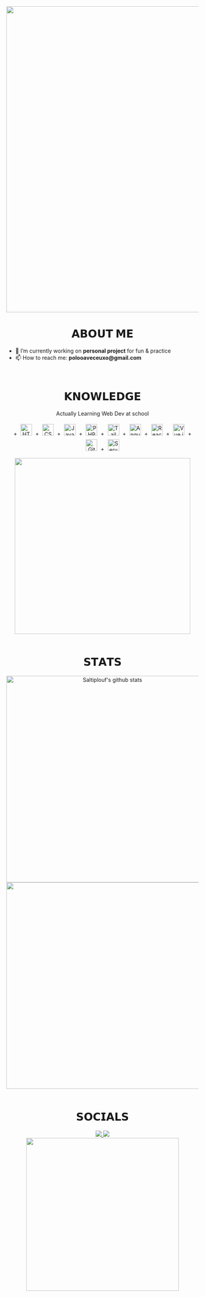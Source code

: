 <div id="header" align="center">
  <img src="https://i.pinimg.com/originals/58/37/d8/5837d8f2dc6832d0fa2c47ac45d16831.gif" width="800"/>
</div>


<h1 align="center">𝗔𝗕𝗢𝗨𝗧 𝗠𝗘</h1>

<ul>
  <li> 🔭 I’m currently working on <b>personal project</b> for fun & practice</li>
  <li> 📫 How to reach me: <b>polooaveceuxo@gmail.com</b></li>
</ul>



<br>


<div>
<h1 align="center">𝗞𝗡𝗢𝗪𝗟𝗘𝗗𝗚𝗘</h1>
</div>
<div align="center">
  <p align = "center">Actually Learning Web Dev at school<br></p>
<p align="center">
+  <img style="margin: 5px" src="https://img.shields.io/badge/-HTML-FF5733?style=flat-square&logo=html5&logoColor=white" alt="HTML" height="30" />
+  <img style="margin: 5px" src="https://img.shields.io/badge/-CSS-2965F1?style=flat-square&logo=css3&logoColor=white" alt="CSS" height="30" />
+  <img style="margin: 5px" src="https://img.shields.io/badge/-JavaScript-F7DF1E?style=flat-square&logo=javascript&logoColor=black" alt="JavaScript" height="30" />
+  <img style="margin: 5px" src="https://img.shields.io/badge/-PHP-777BB4?style=flat-square&logo=php&logoColor=white" alt="PHP" height="30" />
+  <img style="margin: 5px" src="https://img.shields.io/badge/-Tailwind_CSS-38B2AC?style=flat-square&logo=tailwind-css&logoColor=white" alt="Tailwind CSS" height="30" />
+  <img style="margin: 5px" src="https://img.shields.io/badge/-Angular-DD0031?style=flat-square&logo=angular&logoColor=white" alt="Angular" height="30" />
+  <img style="margin: 5px" src="https://img.shields.io/badge/-React-61DAFB?style=flat-square&logo=react&logoColor=black" alt="React" height="30" />
+  <img style="margin: 5px" src="https://img.shields.io/badge/-Vue.js-4FC08D?style=flat-square&logo=vue.js&logoColor=white" alt="Vue.js" height="30" />
+  <img style="margin: 5px" src="https://img.shields.io/badge/-GitHub-181717?style=flat-square&logo=GitHub&logoColor=white" alt="GitHub" height="30" />
+  <img style="margin: 5px" src="https://img.shields.io/badge/-Server_Deployment-6DB33F?style=flat-square&logo=serverfault&logoColor=white" alt="Server Deployment" height="30" />
</p>
  <img src = "Add-ons/AS.gif" width = "460px" height="auto" align="center">
</div>

<br>

<h1 align="center">𝗦𝗧𝗔𝗧𝗦</h1>
<div align="center">
  <a href="https://github.com/anuraghazra/github-readme-stats"><img width="540" height="auto" src="https://github-readme-stats.vercel.app/api?username=SaItiplouf&show_icons=true&include_all_commits=true&theme=github_dark&hide_border=true" alt="Saltiplouf's github stats" class="left" /></a> 
</div>
<div align="center">
  <a href="https://github.com/anuraghazra/github-readme-stats"><img width="540" height="auto" src="https://github-readme-stats.vercel.app/api/top-langs/?username=SaItiplouf&layout=compact&theme=github_dark&hide_border=true" class="center" /></a>
</div>

<br>

<h1 align="center">𝗦𝗢𝗖𝗜𝗔𝗟𝗦</h1>
<div align="center">
  <a href="https://www.linkedin.com/in/>
  <img src="https://img.shields.io/badge/LinkedIn-0077B5?style=for-the-badge&logo=linkedin&logoColor=white" target="_blank" rel="noopener noreferrer">
  </a>
  <a href="https://github.com/saitiplouf">
  <img src="https://img.shields.io/badge/-GitHub-181717?style=for-the-badge&logo=GitHub&logoColor=white'" target="_blank" rel="noopener noreferrer">
  </a>
  <a href="https://discord.gg/Saltiplouf" >
  <img src="https://img.shields.io/badge/Discord-7289DA?style=for-the-badge&logo=discord&logoColor=white" target="_blank" rel="noopener noreferrer">
  </a>
  <br>
  <img src=Add-ons/SAO_K.gif width="400" height="auto">
</div>

<h1 align="center"></h1>


              
